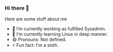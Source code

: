 ### Hi there 👋

Here are some stuff about me

- 🔭 I’m currently working as fulfilled Sysadmin.
- 🌱 I’m currently learning Linux in deep manner.
- 😄 Pronouns: Not defined.
- ⚡ Fun fact: I'm a sloth.
